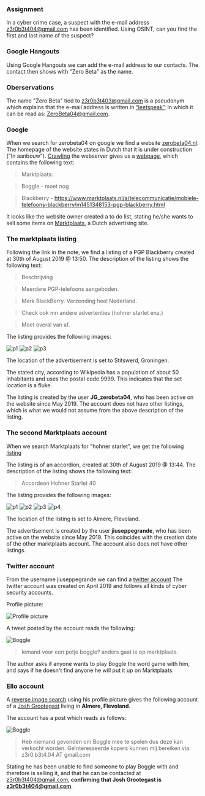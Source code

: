 ### Assignment
In a cyber crime case, a suspect with the e-mail address z3r0b3t404@gmail.com has been identified. Using OSINT, can you find the first and last name of the suspect?

### Google Hangouts
Using Google Hangouts we can add the e-mail address to our contacts. The contact then shows with "Zero Beta" as the name.

### Oberservations
The name "Zero Beta" tied to z3r0b3t403@gmail.com is a pseudonym which explains that the e-mail address is written in [“leetspeak”](https://en.wikipedia.org/wiki/Leet), in which it can be read as:  ZeroBeta04@gmail.com.

### Google
When we search for zerobeta04 on google we find a website [zerobeta04.nl](http://www.zerobeta04.nl/ "zerobeta04.nl").
The homepage of the website states in Dutch that it is under construction ("In aanbouw").
[Crawling](http://www.zerobeta04.nl/robots.txt "Crawling") the webserver gives us a [webpage](http://www.zerobeta04.nl/notes.txt "webpage"), which contains the following text:

>Marktplaats:

>Boggle - moet nog

>Blackberry - https://www.marktplaats.nl/a/telecommunicatie/mobiele-telefoons-blackberry/m1451348153-pgp-blackberry.html

It looks like the website owner created a to do list, stating he/she wants to sell some items on [Marktplaats](https://www.marktplaats.nl/ "Marktplaats"), a Dutch advertising site.

### The marktplaats listing
Following the link in the note, we find a listing of a PGP Blackberry created at 30th of August 2019 @ 13:50.
The description of the listing shows the following text:
>Beschrijving

>Meerdere PGP-telefoons aangeboden.

>Merk BlackBerry. Verzending heel Nederland.

>Check ook mn andere advertenties (hohner starlet enz.)

>Moet overal van af.

The listing provides the following images:

![p1](images/marktplaats-1/1.jpg)
![p2](images/marktplaats-1/2.jpg)
![p3](images/marktplaats-1/3.jpg)

The location of the advertisement is set to Stitswerd, Groningen.

The stated city, according to Wikipedia has a population of about 50 inhabitants and uses the postal code 9999. This indicates that the set location is a fluke.

The listing is created by the user **JG_zerobeta04**, who has been active on the website since May 2019.
The account does not have other listings, which is what we would not assume from the above description of the listing.

### The second Marktplaats account
When we search Marktplaats for "hohner starlet", we get the following [listing](https://www.marktplaats.nl/a/muziek-en-instrumenten/accordeons/m1451345767-accordeon-hohner-starlet.html?c=08c285449651fa109c354bbabe740c1b&previousPage=lr)

The listing is of an accordion, created at 30th of August 2019 @ 13:44.
The description of the listing shows the following text:
>Accordeon Hohner Starlet 40

The listing provides the following images:

![p1](images/marktplaats-2/1.jpg)
![p2](images/marktplaats-2/2.jpg)
![p3](images/marktplaats-2/3.jpg)
![p4](images/marktplaats-2/4.jpg)

The location of the listing is set to Almere, Flevoland.

The advertisement is created by the user **jiuseppegrande**, who has been active on the website since May 2019. This coincides with the creation date of the other marktplaats account.
The account also does not have other listings.

### Twitter account
From the username jiuseppegrande we can find a [twitter account](https://twitter.com/jiuseppe_grande)
The twitter account was created on April 2019 and follows all kinds of cyber security accounts.

Profile picture:

![Profile picture](images/twitter/profile-picture.jpg)

A tweet posted by the account reads the following:

![Boggle](images/twitter/boggle.jpg)
>Iemand voor een potje boggle? anders gaat ie op marktplaats.

The author asks if anyone wants to play Boggle the word game with him, and says if he doesn't find anyone he will put it up on Marktplaats.

### Ello account
A [reverse image search](https://www.reverseimagesearch.com/) using his profile picture gives the following account of a [Josh Grootegast](https://ello.co/joshgrootegast) living in **Almere, Flevoland**.

The account has a post which reads as follows:

![Boggle](images/ello/boggle.jpg)
>Heb niemand gevonden om Boggle mee te spelen dus deze kan verkocht worden. Geïnteresseerde kopers kunnen mij bereiken via: z3r0.b3t4.04 AT gmail.com

Stating he has been unable to find someone to play Boggle with and therefore is selling it, and that he can be contacted at z3r0b3t404@gmail.com, **confirming that Josh Grootegast is z3r0b3t404@gmail.com**.
